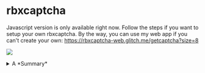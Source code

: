 # rbxcaptcha
Javascript version is only available right now.
Follow the steps if you want to setup your own rbxcaptcha. 
By the way, you can use my web app if you can't create your own: https://rbxcaptcha-web.glitch.me/getcaptcha?size=8

![](https://komarev.com/ghpvc/?username=rbxcaptcha&label=Repo+Views)

<details markdown=block>
<summary markdown=span>A *Summary*</summary>
## Step 1 - Choose a website to deploy your web app (Glitch, Replit)
You can either use a paid web service or the following free ones: Glitch, Replit <br> For this tutorial, I will be using **Glitch**. </br>
  
> 1) Sign up and create a new project

Navigate to https://glitch.com in your browser:<br><img src="https://github.com/syflairenicole/rbxcaptcha/assets/105584041/e46fec81-6729-4f5b-9d7f-cff876fd5de9" width=80% height=80%></br>

To sign up, click **'Sign Up'** bottom at the top of the screen, or log in if you already have an account registered

Now that you've got that sorted out, you wanna go ahead and create a new project. <br>Find the **'New Project'** button at the top of the screen:</br><br>![image](https://github.com/syflairenicole/rbxcaptcha/assets/105584041/ce527b3a-23c3-427c-9d5c-4e2e6d67602c)</br>

You will get this prompt:<br><img src="https://github.com/syflairenicole/rbxcaptcha/assets/105584041/a1916842-0886-48bd-a626-343fd1d88d59" width=25% height=25%></br>

Ignore all these except for **'Import from GitHub'**.<br>Click that button and input this git repository into the text box followed by `.git`: </br><br>![image](https://github.com/syflairenicole/rbxcaptcha/assets/105584041/a3586af0-0c34-4302-a44a-47c100a049e6)</br>

</details>

